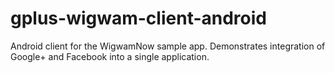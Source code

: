 gplus-wigwam-client-android
===========================

Android client for the WigwamNow sample app.  Demonstrates integration of Google+ and Facebook into a single application.
